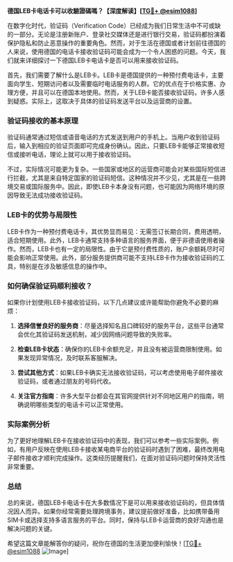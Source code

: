 **德国LEB卡电话卡可以收驗證碼嗎？【深度解读】[[TG💪+ @esim1088](https://t.me/s/esim1088)]**

在数字化时代，验证码（Verification Code）已经成为我们日常生活中不可或缺的一部分。无论是注册新账户、登录社交媒体还是进行银行交易，验证码都扮演着保护隐私和防止恶意操作的重要角色。然而，对于生活在德国或者计划前往德国的人来说，使用德国的电话卡接收验证码可能会成为一个令人困惑的问题。今天，我们就来详细探讨一下德国LEB卡电话卡是否可以用来接收验证码。

首先，我们需要了解什么是LEB卡。LEB卡是德国提供的一种预付费电话卡，主要面向学生、短期访问者以及需要临时电话服务的人群。它的优点在于价格实惠、办理方便，并且可以在德国本地使用。然而，关于LEB卡能否接收验证码，许多人感到疑惑。实际上，这取决于具体的验证码发送平台以及运营商的设置。

### 验证码接收的基本原理

验证码通常通过短信或语音电话的方式发送到用户的手机上。当用户收到验证码后，输入到相应的验证页面即可完成身份确认。因此，只要LEB卡能够正常接收短信或接听电话，理论上就可以用于接收验证码。

不过，实际情况可能更为复杂。一些国家或地区的运营商可能会对某些国际短信进行拦截，尤其是来自特定国家的验证码短信。这种情况并不少见，尤其是在一些跨境交易或国际服务中。因此，即使LEB卡本身没有问题，也可能因为网络环境的原因导致无法成功接收验证码。

### LEB卡的优势与局限性

LEB卡作为一种预付费电话卡，其优势显而易见：无需签订长期合同，费用透明，适合短期使用。此外，LEB卡通常支持多种语言的服务界面，便于非德语使用者操作。然而，LEB卡也有一定的局限性。由于它是预付费性质的，账户余额耗尽时可能会影响正常使用。此外，部分服务提供商可能不支持LEB卡作为接收验证码的工具，特别是在涉及敏感信息的操作中。

### 如何确保验证码顺利接收？

如果你计划使用LEB卡接收验证码，以下几点建议或许能帮助你避免不必要的麻烦：

1. **选择信誉良好的服务商**：尽量选择知名且口碑较好的服务平台，这些平台通常会优化其验证码发送机制，减少因网络问题导致的失败率。
   
2. **检查LEB卡状态**：确保你的LEB卡余额充足，并且没有被运营商限制使用。如果发现异常情况，及时联系客服解决。

3. **尝试其他方式**：如果LEB卡确实无法接收验证码，可以考虑使用电子邮件接收验证码，或者通过朋友的号码代收。

4. **关注官方指南**：许多大型平台都会在其官网提供针对不同地区用户的指南，明确说明哪些类型的电话卡可以正常使用。

### 实际案例分析

为了更好地理解LEB卡在接收验证码中的表现，我们可以参考一些实际案例。例如，有用户反映在使用LEB卡接收某电商平台的验证码时遇到了困难，最终改用电子邮件接收才顺利完成操作。这类经历提醒我们，在面对验证码问题时保持灵活性非常重要。

### 总结

总的来说，德国LEB卡电话卡在大多数情况下是可以用来接收验证码的，但具体情况因人而异。如果你经常需要处理跨境事务，建议提前做好准备，比如携带备用SIM卡或选择支持多语言服务的平台。同时，保持与LEB卡运营商的良好沟通也是解决问题的关键。

希望这篇文章能解答你的疑问，祝你在德国的生活更加便利愉快！[[TG💪+ @esim1088](https://t.me/s/esim1088) ![Image](https://i.postimg.cc/4NQfJmqS/Snipaste-2025-05-13-00-14-12.png)]
